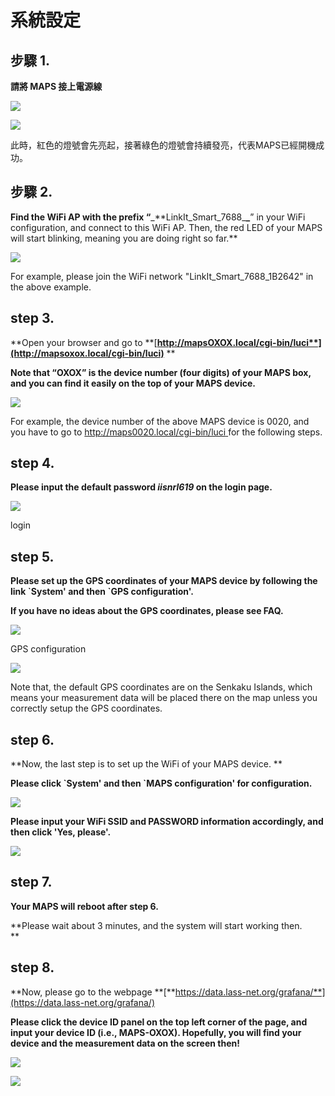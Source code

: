# 系統設定

## 步驟 1.

**請將 MAPS 接上電源線**

![](/assets/poweron_01.png)

![](/assets/poweron_02.png)

此時，紅色的燈號會先亮起，接著綠色的燈號會持續發亮，代表MAPS已經開機成功。

## 步驟 2.

**Find the WiFi AP with the prefix “**_\*\*LinkIt\_Smart\_7688\_**\_**” in your WiFi configuration, and connect to this WiFi AP. Then, the red LED of your MAPS will start blinking, meaning you are doing right so far.\*\*

![](/assets/findap.png)

For example, please join the WiFi network "LinkIt\_Smart\_7688\_1B2642" in the above example.

## step 3.

**Open your browser and go to **[**http://mapsOXOX.local/cgi-bin/luci**](http://mapsoxox.local/cgi-bin/luci)** **

**Note that “OXOX” is the device number \(four digits\) of your MAPS box, and you can find it easily on the top of your MAPS device.**

![](/assets/mapssticker.png)

For example, the device number of the above MAPS device is 0020, and you have to go to [http://maps0020.local/cgi-bin/luci ](http://maps0020.local/cgi-bin/luci)for the following steps.

## step 4.

**Please input the default password **_**iisnrl619**_** on the login page.**

![](/assets/login.png)

login

## step 5.

**Please set up the GPS coordinates of your MAPS device by following the link \`System' and then \`GPS configuration'.**

**If you have no ideas about the GPS coordinates, please see FAQ.**

![](/assets/gps01.png)

GPS configuration

![](/assets/gps02.png)

Note that, the default GPS coordinates are on the Senkaku Islands, which means your measurement data will be placed there on the map unless you correctly setup the GPS coordinates.

## step 6.

**Now, the last step is to set up the WiFi of your MAPS device. **

**Please click \`System' and then \`MAPS configuration' for configuration.**

![](/assets/maps_config01.png)

**Please input your WiFi SSID and PASSWORD information accordingly, and then click 'Yes, please'.**

![](/assets/maps_config02.png)

## step 7.

**Your MAPS will reboot after step 6.**

**Please wait about 3 minutes, and the system will start working then.        
**

## step 8.

**Now, please go to the webpage **[**https://data.lass-net.org/grafana/**](https://data.lass-net.org/grafana/)

**Please click the device ID panel on the top left corner of the page, and input your device ID \(i.e., MAPS-OXOX\). Hopefully, you will find your device and the measurement data on the screen then!**

![](/assets/grafana01.png)

![](/assets/grafana02.png)


